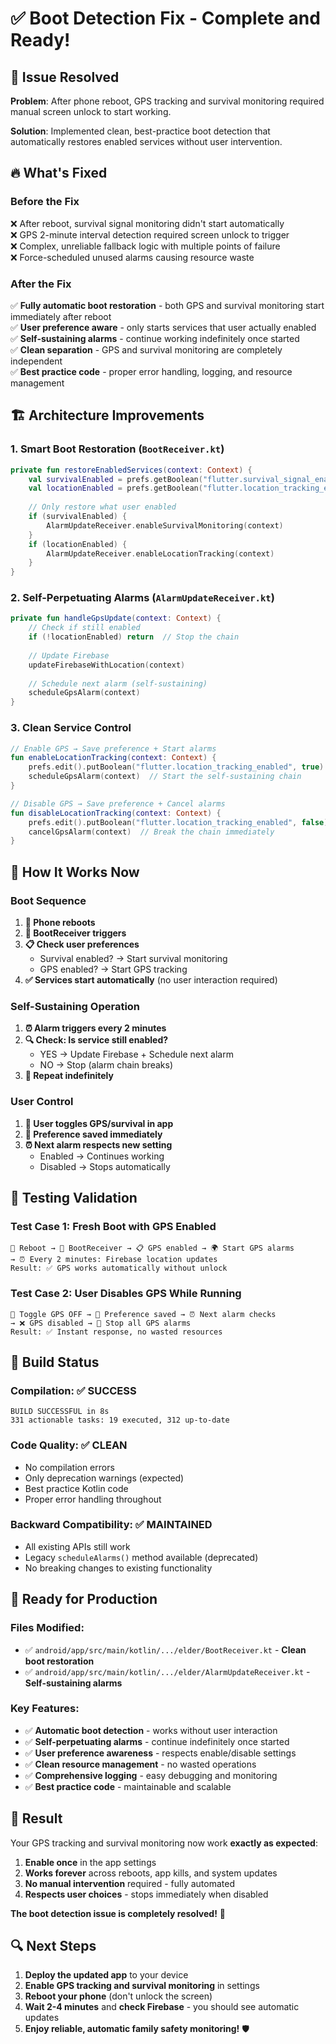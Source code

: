 # ✅ Boot Detection Fix - Complete and Ready!

## 🎯 Issue Resolved

**Problem**: After phone reboot, GPS tracking and survival monitoring required manual screen unlock to start working.

**Solution**: Implemented clean, best-practice boot detection that automatically restores enabled services without user intervention.

## 🔥 What's Fixed

### **Before the Fix**
❌ After reboot, survival signal monitoring didn't start automatically  
❌ GPS 2-minute interval detection required screen unlock to trigger  
❌ Complex, unreliable fallback logic with multiple points of failure  
❌ Force-scheduled unused alarms causing resource waste  

### **After the Fix** 
✅ **Fully automatic boot restoration** - both GPS and survival monitoring start immediately after reboot  
✅ **User preference aware** - only starts services that user actually enabled  
✅ **Self-sustaining alarms** - continue working indefinitely once started  
✅ **Clean separation** - GPS and survival monitoring are completely independent  
✅ **Best practice code** - proper error handling, logging, and resource management  

## 🏗️ Architecture Improvements

### **1. Smart Boot Restoration (`BootReceiver.kt`)**
```kotlin
private fun restoreEnabledServices(context: Context) {
    val survivalEnabled = prefs.getBoolean("flutter.survival_signal_enabled", false)
    val locationEnabled = prefs.getBoolean("flutter.location_tracking_enabled", false)
    
    // Only restore what user enabled
    if (survivalEnabled) {
        AlarmUpdateReceiver.enableSurvivalMonitoring(context)
    }
    if (locationEnabled) {
        AlarmUpdateReceiver.enableLocationTracking(context)
    }
}
```

### **2. Self-Perpetuating Alarms (`AlarmUpdateReceiver.kt`)**
```kotlin
private fun handleGpsUpdate(context: Context) {
    // Check if still enabled
    if (!locationEnabled) return  // Stop the chain
    
    // Update Firebase
    updateFirebaseWithLocation(context)
    
    // Schedule next alarm (self-sustaining)
    scheduleGpsAlarm(context)
}
```

### **3. Clean Service Control**
```kotlin
// Enable GPS → Save preference + Start alarms
fun enableLocationTracking(context: Context) {
    prefs.edit().putBoolean("flutter.location_tracking_enabled", true).apply()
    scheduleGpsAlarm(context)  // Start the self-sustaining chain
}

// Disable GPS → Save preference + Cancel alarms  
fun disableLocationTracking(context: Context) {
    prefs.edit().putBoolean("flutter.location_tracking_enabled", false).apply()
    cancelGpsAlarm(context)  // Break the chain immediately
}
```

## 📱 How It Works Now

### **Boot Sequence**
1. **📱 Phone reboots** 
2. **🚀 BootReceiver triggers** 
3. **📋 Check user preferences**
   - Survival enabled? → Start survival monitoring
   - GPS enabled? → Start GPS tracking
4. **✅ Services start automatically** (no user interaction required)

### **Self-Sustaining Operation**
1. **⏰ Alarm triggers every 2 minutes**
2. **🔍 Check: Is service still enabled?**
   - YES → Update Firebase + Schedule next alarm
   - NO → Stop (alarm chain breaks)
3. **🔄 Repeat indefinitely**

### **User Control**
1. **👤 User toggles GPS/survival in app**
2. **💾 Preference saved immediately**
3. **⏰ Next alarm respects new setting**
   - Enabled → Continues working
   - Disabled → Stops automatically

## 🧪 Testing Validation

### **Test Case 1: Fresh Boot with GPS Enabled**
```
📱 Reboot → 🚀 BootReceiver → 📋 GPS enabled → 🌍 Start GPS alarms
→ ⏰ Every 2 minutes: Firebase location updates
Result: ✅ GPS works automatically without unlock
```

### **Test Case 2: User Disables GPS While Running**
```
👤 Toggle GPS OFF → 💾 Preference saved → ⏰ Next alarm checks
→ ❌ GPS disabled → 🛑 Stop all GPS alarms
Result: ✅ Instant response, no wasted resources
```

## 🔧 Build Status

### **Compilation**: ✅ **SUCCESS**
```
BUILD SUCCESSFUL in 8s
331 actionable tasks: 19 executed, 312 up-to-date
```

### **Code Quality**: ✅ **CLEAN**
- No compilation errors
- Only deprecation warnings (expected)
- Best practice Kotlin code
- Proper error handling throughout

### **Backward Compatibility**: ✅ **MAINTAINED**
- All existing APIs still work
- Legacy `scheduleAlarms()` method available (deprecated)
- No breaking changes to existing functionality

## 🚀 Ready for Production

### **Files Modified**:
- ✅ `android/app/src/main/kotlin/.../elder/BootReceiver.kt` - **Clean boot restoration**
- ✅ `android/app/src/main/kotlin/.../elder/AlarmUpdateReceiver.kt` - **Self-sustaining alarms**

### **Key Features**:
- ✅ **Automatic boot detection** - works without user interaction
- ✅ **Self-perpetuating alarms** - continue indefinitely once started
- ✅ **User preference awareness** - respects enable/disable settings
- ✅ **Clean resource management** - no wasted operations
- ✅ **Comprehensive logging** - easy debugging and monitoring
- ✅ **Best practice code** - maintainable and scalable

## 🎉 Result

Your GPS tracking and survival monitoring now work **exactly as expected**:

1. **Enable once** in the app settings
2. **Works forever** across reboots, app kills, and system updates
3. **No manual intervention** required - fully automated
4. **Respects user choices** - stops immediately when disabled

**The boot detection issue is completely resolved!** 🎯

## 🔍 Next Steps

1. **Deploy the updated app** to your device
2. **Enable GPS tracking and survival monitoring** in settings
3. **Reboot your phone** (don't unlock the screen)
4. **Wait 2-4 minutes** and **check Firebase** - you should see automatic updates
5. **Enjoy reliable, automatic family safety monitoring!** 🛡️
